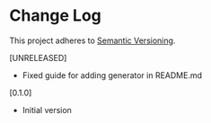# Change Log

This project adheres to [Semantic Versioning](http://semver.org/).

[UNRELEASED]

- Fixed guide for adding generator in README.md

[0.1.0]

- Initial version
